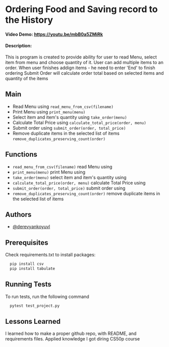 # Ordering Food and Saving record to the History
#### Video Demo:  <https://youtu.be/mbB0a5ZMiRk>
#### Description:
This is program is created to provide ability for user to read Menu, select item from menu and choose quantity of it. User can add multiple items to an order. 
When user finishes addign items - he need to enter 'End' to finish ordering 
Submit Order will calculate order total based on selected items and quantity of the items

## Main
- Read Menu using `read_menu_from_csv(filename)`
- Print Menu using `print_menu(menu)`
- Select item and item's quantity using `take_order(menu)`
- Calculate Total Price using `calculate_total_price(order, menu)`
- Submit order using  `submit_order(order, total_price)`
- Remove duplicate items in the selected list of items `remove_duplicates_preserving_count(order)`


## Functions
- `read_menu_from_csv(filename)` read Menu using
- `print_menu(menu)` print Menu using
- `take_order(menu)` select item and item's quantity using
- `calculate_total_price(order, menu)` calculate Total Price using
- `submit_order(order, total_price)` submit order using
- `remove_duplicates_preserving_count(order)` remove duplicate items in the selected list of items

## Authors

- [@derevyankoyuvl](https://github.com/derevyankoyuvl)

## Prerequisites 
Check requirements.txt to install packages: 
```bash
  pip install csv
  pip install tabulate
```

## Running Tests

To run tests, run the following command

```bash
  pytest test_project.py
```

## Lessons Learned

I learned how to make a proper github repo, with README, and requirements files.
Applied knowledge I got diring CS50p course
